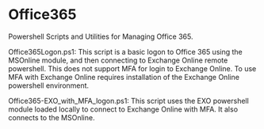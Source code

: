 # Office365
Powershell Scripts and Utilities for Managing Office 365.

Office365Logon.ps1: This script is a basic logon to Office 365 using the MSOnline module, and then connecting to Exchange Online remote powershell. This does not support MFA for login to Exchange Online. To use MFA with Exchange Online requires installation of the Exchange Online powershell environment.

Office365-EXO_with_MFA_logon.ps1: This script uses the EXO powershell module loaded locally to connect to Exchange Online with MFA. It also connects to the MSOnline.
